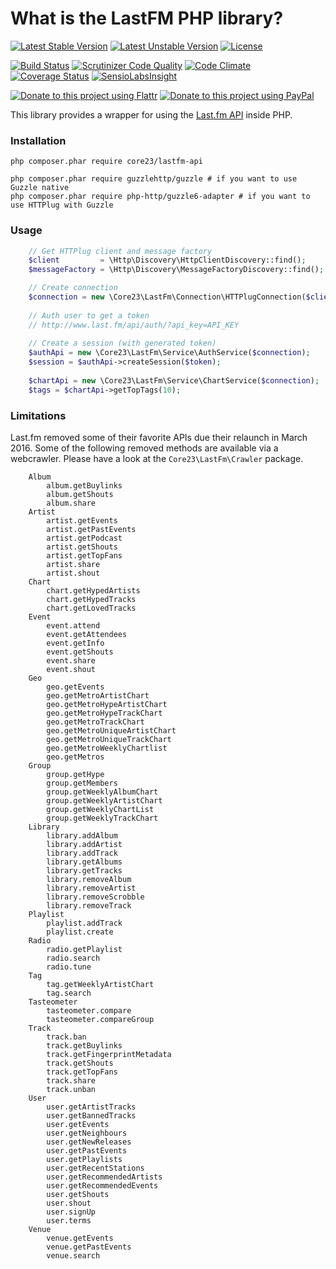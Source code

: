 What is the LastFM PHP library?
===============================
[![Latest Stable Version](https://poser.pugx.org/core23/lastfm-api/v/stable)](https://packagist.org/packages/core23/lastfm-api)
[![Latest Unstable Version](https://poser.pugx.org/core23/lastfm-api/v/unstable)](https://packagist.org/packages/core23/lastfm-api)
[![License](https://poser.pugx.org/core23/lastfm-api/license)](https://packagist.org/packages/core23/lastfm-api)

[![Build Status](https://travis-ci.org/core23/lastfm-php-api.svg)](http://travis-ci.org/core23/lastfm-php-api)
[![Scrutinizer Code Quality](https://scrutinizer-ci.com/g/core23/lastfm-php-api/badges/quality-score.png)](https://scrutinizer-ci.com/g/core23/lastfm-php-api/)
[![Code Climate](https://codeclimate.com/github/core23/lastfm-php-api/badges/gpa.svg)](https://codeclimate.com/github/core23/lastfm-php-api)
[![Coverage Status](https://coveralls.io/repos/core23/lastfm-php-api/badge.svg)](https://coveralls.io/r/core23/lastfm-php-api)
[![SensioLabsInsight](https://insight.sensiolabs.com/projects/582dff80-204e-4edb-a719-58cede02a0c5/mini.png)](https://insight.sensiolabs.com/projects/582dff80-204e-4edb-a719-58cede02a0c5)

[![Donate to this project using Flattr](https://img.shields.io/badge/flattr-donate-yellow.svg)](https://flattr.com/profile/core23)
[![Donate to this project using PayPal](https://img.shields.io/badge/paypal-donate-yellow.svg)](https://paypal.me/gripp)

This library provides a wrapper for using the [Last.fm API] inside PHP.

### Installation

```
php composer.phar require core23/lastfm-api

php composer.phar require guzzlehttp/guzzle # if you want to use Guzzle native
php composer.phar require php-http/guzzle6-adapter # if you want to use HTTPlug with Guzzle
```

### Usage
```php
    // Get HTTPlug client and message factory
    $client         = \Http\Discovery\HttpClientDiscovery::find();
    $messageFactory = \Http\Discovery\MessageFactoryDiscovery::find();

    // Create connection
    $connection = new \Core23\LastFm\Connection\HTTPlugConnection($client, $messageFactory);
    
    // Auth user to get a token
    // http://www.last.fm/api/auth/?api_key=API_KEY
    
    // Create a session (with generated token)
    $authApi = new \Core23\LastFm\Service\AuthService($connection);
    $session = $authApi->createSession($token);
    
    $chartApi = new \Core23\LastFm\Service\ChartService($connection);
    $tags = $chartApi->getTopTags(10);
```

### Limitations

Last.fm removed some of their favorite APIs due their relaunch in March 2016. Some of the following removed methods are available via a webcrawler. Please have a look at the `Core23\LastFm\Crawler` package.

```
    Album
        album.getBuylinks
        album.getShouts
        album.share
    Artist
        artist.getEvents
        artist.getPastEvents
        artist.getPodcast
        artist.getShouts
        artist.getTopFans
        artist.share
        artist.shout
    Chart
        chart.getHypedArtists
        chart.getHypedTracks
        chart.getLovedTracks
    Event
        event.attend
        event.getAttendees
        event.getInfo
        event.getShouts
        event.share
        event.shout
    Geo
        geo.getEvents
        geo.getMetroArtistChart
        geo.getMetroHypeArtistChart
        geo.getMetroHypeTrackChart
        geo.getMetroTrackChart
        geo.getMetroUniqueArtistChart
        geo.getMetroUniqueTrackChart
        geo.getMetroWeeklyChartlist
        geo.getMetros
    Group
        group.getHype
        group.getMembers
        group.getWeeklyAlbumChart
        group.getWeeklyArtistChart
        group.getWeeklyChartList
        group.getWeeklyTrackChart
    Library
        library.addAlbum
        library.addArtist
        library.addTrack
        library.getAlbums
        library.getTracks
        library.removeAlbum
        library.removeArtist
        library.removeScrobble
        library.removeTrack
    Playlist
        playlist.addTrack
        playlist.create
    Radio
        radio.getPlaylist
        radio.search
        radio.tune
    Tag
        tag.getWeeklyArtistChart
        tag.search
    Tasteometer
        tasteometer.compare
        tasteometer.compareGroup
    Track
        track.ban
        track.getBuylinks
        track.getFingerprintMetadata
        track.getShouts
        track.getTopFans
        track.share
        track.unban
    User
        user.getArtistTracks
        user.getBannedTracks
        user.getEvents
        user.getNeighbours
        user.getNewReleases
        user.getPastEvents
        user.getPlaylists
        user.getRecentStations
        user.getRecommendedArtists
        user.getRecommendedEvents
        user.getShouts
        user.shout
        user.signUp
        user.terms
    Venue
        venue.getEvents
        venue.getPastEvents
        venue.search

```

[Last.fm API]: http://www.last.fm/api
